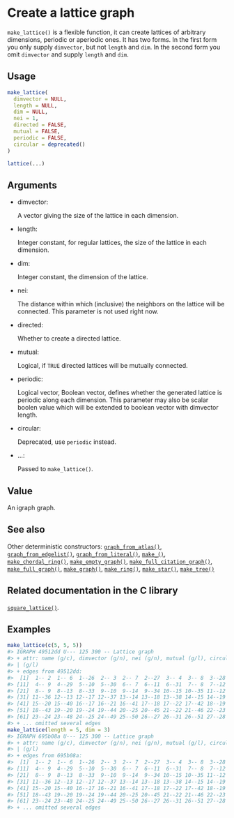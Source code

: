 # Create a lattice graph

`make_lattice()` is a flexible function, it can create lattices of
arbitrary dimensions, periodic or aperiodic ones. It has two forms. In
the first form you only supply `dimvector`, but not `length` and `dim`.
In the second form you omit `dimvector` and supply `length` and `dim`.

## Usage

``` r
make_lattice(
  dimvector = NULL,
  length = NULL,
  dim = NULL,
  nei = 1,
  directed = FALSE,
  mutual = FALSE,
  periodic = FALSE,
  circular = deprecated()
)

lattice(...)
```

## Arguments

- dimvector:

  A vector giving the size of the lattice in each dimension.

- length:

  Integer constant, for regular lattices, the size of the lattice in
  each dimension.

- dim:

  Integer constant, the dimension of the lattice.

- nei:

  The distance within which (inclusive) the neighbors on the lattice
  will be connected. This parameter is not used right now.

- directed:

  Whether to create a directed lattice.

- mutual:

  Logical, if `TRUE` directed lattices will be mutually connected.

- periodic:

  Logical vector, Boolean vector, defines whether the generated lattice
  is periodic along each dimension. This parameter may also be scalar
  boolen value which will be extended to boolean vector with dimvector
  length.

- circular:

  Deprecated, use `periodic` instead.

- ...:

  Passed to `make_lattice()`.

## Value

An igraph graph.

## See also

Other deterministic constructors:
[`graph_from_atlas()`](https://r.igraph.org/reference/graph_from_atlas.md),
[`graph_from_edgelist()`](https://r.igraph.org/reference/graph_from_edgelist.md),
[`graph_from_literal()`](https://r.igraph.org/reference/graph_from_literal.md),
[`make_()`](https://r.igraph.org/reference/make_.md),
[`make_chordal_ring()`](https://r.igraph.org/reference/make_chordal_ring.md),
[`make_empty_graph()`](https://r.igraph.org/reference/make_empty_graph.md),
[`make_full_citation_graph()`](https://r.igraph.org/reference/make_full_citation_graph.md),
[`make_full_graph()`](https://r.igraph.org/reference/make_full_graph.md),
[`make_graph()`](https://r.igraph.org/reference/make_graph.md),
[`make_ring()`](https://r.igraph.org/reference/make_ring.md),
[`make_star()`](https://r.igraph.org/reference/make_star.md),
[`make_tree()`](https://r.igraph.org/reference/make_tree.md)

## Related documentation in the C library

[`square_lattice()`](https://igraph.org/c/html/latest/igraph-Generators.html#igraph_square_lattice).

## Examples

``` r
make_lattice(c(5, 5, 5))
#> IGRAPH 49512dd U--- 125 300 -- Lattice graph
#> + attr: name (g/c), dimvector (g/n), nei (g/n), mutual (g/l), circular
#> | (g/l)
#> + edges from 49512dd:
#>  [1]  1-- 2  1-- 6  1--26  2-- 3  2-- 7  2--27  3-- 4  3-- 8  3--28  4-- 5
#> [11]  4-- 9  4--29  5--10  5--30  6-- 7  6--11  6--31  7-- 8  7--12  7--32
#> [21]  8-- 9  8--13  8--33  9--10  9--14  9--34 10--15 10--35 11--12 11--16
#> [31] 11--36 12--13 12--17 12--37 13--14 13--18 13--38 14--15 14--19 14--39
#> [41] 15--20 15--40 16--17 16--21 16--41 17--18 17--22 17--42 18--19 18--23
#> [51] 18--43 19--20 19--24 19--44 20--25 20--45 21--22 21--46 22--23 22--47
#> [61] 23--24 23--48 24--25 24--49 25--50 26--27 26--31 26--51 27--28 27--32
#> + ... omitted several edges
make_lattice(length = 5, dim = 3)
#> IGRAPH 695b08a U--- 125 300 -- Lattice graph
#> + attr: name (g/c), dimvector (g/n), nei (g/n), mutual (g/l), circular
#> | (g/l)
#> + edges from 695b08a:
#>  [1]  1-- 2  1-- 6  1--26  2-- 3  2-- 7  2--27  3-- 4  3-- 8  3--28  4-- 5
#> [11]  4-- 9  4--29  5--10  5--30  6-- 7  6--11  6--31  7-- 8  7--12  7--32
#> [21]  8-- 9  8--13  8--33  9--10  9--14  9--34 10--15 10--35 11--12 11--16
#> [31] 11--36 12--13 12--17 12--37 13--14 13--18 13--38 14--15 14--19 14--39
#> [41] 15--20 15--40 16--17 16--21 16--41 17--18 17--22 17--42 18--19 18--23
#> [51] 18--43 19--20 19--24 19--44 20--25 20--45 21--22 21--46 22--23 22--47
#> [61] 23--24 23--48 24--25 24--49 25--50 26--27 26--31 26--51 27--28 27--32
#> + ... omitted several edges
```
